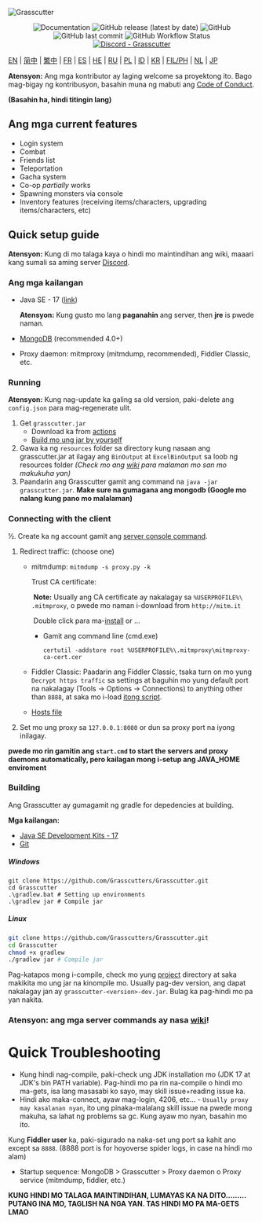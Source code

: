 ![Grasscutter](https://socialify.git.ci/Grasscutters/Grasscutter/image?description=1&forks=1&issues=1&language=1&logo=https%3A%2F%2Fs2.loli.net%2F2022%2F04%2F25%2FxOiJn7lCdcT5Mw1.png&name=1&owner=1&pulls=1&stargazers=1&theme=Light)
<div align="center"><img alt="Documentation" src="https://img.shields.io/badge/Wiki-Grasscutter-blue?style=for-the-badge&link=https://github.com/Grasscutters/Grasscutter/wiki&link=https://github.com/Grasscutters/Grasscutter/wiki"> <img alt="GitHub release (latest by date)" src="https://img.shields.io/github/v/release/Grasscutters/Grasscutter?logo=java&style=for-the-badge"> <img alt="GitHub" src="https://img.shields.io/github/license/Grasscutters/Grasscutter?style=for-the-badge"> <img alt="GitHub last commit" src="https://img.shields.io/github/last-commit/Grasscutters/Grasscutter?style=for-the-badge"> <img alt="GitHub Workflow Status" src="https://img.shields.io/github/workflow/status/Grasscutters/Grasscutter/Build?logo=github&style=for-the-badge"></div>

<div align="center"><a href="https://discord.gg/T5vZU6UyeG"><img alt="Discord - Grasscutter" src="https://img.shields.io/discord/965284035985305680?label=Discord&logo=discord&style=for-the-badge"></a></div>

[EN](README.md) | [简中](README_zh-CN.md) | [繁中](README_zh-TW.md) | [FR](README_fr-FR.md) | [ES](README_es-ES.md) | [HE](README_HE.md) | [RU](README_ru-RU.md) | [PL](README_pl-PL.md) | [ID](README_id-ID.md) | [KR](README_ko-KR.md) | [FIL/PH](README_fil-PH.md) | [NL](README_NL.md) | [JP](README_ja-JP.md)

**Atensyon:** Ang mga kontributor ay laging welcome sa proyektong ito. Bago mag-bigay ng kontribusyon, basahin muna ng mabuti ang [Code of Conduct](https://github.com/Grasscutters/Grasscutter/blob/stable/CONTRIBUTING.md). 

<b>(Basahin ha, hindi titingin lang)</b>

## Ang mga current features

* Login system
* Combat
* Friends list
* Teleportation
* Gacha system
* Co-op *partially* works
* Spawning monsters via console
* Inventory features (receiving items/characters, upgrading items/characters, etc)

## Quick setup guide

**Atensyon:** Kung di mo talaga kaya o hindi mo maintindihan ang wiki, maaari kang sumali sa aming server [Discord](https://discord.gg/T5vZU6UyeG).

### Ang mga kailangan

* Java SE - 17 ([link](https://www.oracle.com/java/technologies/javase/jdk17-archive-downloads.html))

  **Atensyon:** Kung gusto mo lang **paganahin** ang server, then **jre** is pwede naman.

* [MongoDB](https://www.mongodb.com/try/download/community) (recommended 4.0+)

* Proxy daemon: mitmproxy (mitmdump, recommended), Fiddler Classic, etc.

### Running

**Atensyon:** Kung nag-update ka galing sa old version, paki-delete ang `config.json` para mag-regenerate ulit.

1. Get `grasscutter.jar`
   - Download ka from [actions](https://github.com/Grasscutters/Grasscutter/suites/6895963598/artifacts/267483297)
   - [Build mo ung jar by yourself](#Building)
2. Gawa ka ng `resources` folder sa directory kung nasaan ang grasscutter.jar at ilagay ang `BinOutput` at `ExcelBinOutput` sa loob ng resources folder *(Check mo ang [wiki](https://github.com/Grasscutters/Grasscutter/wiki) para malaman mo san mo makukuha yan)*
3. Paandarin ang Grasscutter gamit ang command na `java -jar grasscutter.jar`. **Make sure na gumagana ang mongodb (Google mo nalang kung pano mo malalaman)** 

### Connecting with the client

½. Create ka ng account gamit ang [server console command](https://github.com/Grasscutters/Grasscutter/wiki/Commands#targeting).

1. Redirect traffic: (choose one)
    - mitmdump: `mitmdump -s proxy.py -k`

      Trust CA certificate:

      ​	**Note:** Usually ang CA certificate ay nakalagay sa `%USERPROFILE%\ .mitmproxy`, o pwede mo naman i-download from `http://mitm.it`

      ​	Double click para ma-[install](https://docs.microsoft.com/en-us/skype-sdk/sdn/articles/installing-the-trusted-root-certificate#installing-a-trusted-root-certificate) or ...

      - Gamit ang command line (cmd.exe)

        ```shell
        certutil -addstore root %USERPROFILE%\.mitmproxy\mitmproxy-ca-cert.cer
        ```

    - Fiddler Classic: Paadarin ang Fiddler Classic, tsaka turn on mo yung `Decrypt https traffic` sa settings at baguhin mo yung default port na nakalagay (Tools -> Options -> Connections) to anything other than `8888`, at saka mo i-load [itong script](https://github.lunatic.moe/fiddlerscript).

    - [Hosts file](https://github.com/Grasscutters/Grasscutter/wiki/Running#traffic-route-map)

2. Set mo ung proxy sa `127.0.0.1:8080` or dun sa proxy port na iyong inilagay.

**pwede mo rin gamitin ang `start.cmd` to start the servers and proxy daemons automatically, pero kailagan mong i-setup ang JAVA_HOME enviroment**

### Building

Ang Grasscutter ay gumagamit ng gradle for depedencies at building.

**Mga kailangan:**

- [Java SE Development Kits - 17](https://www.oracle.com/java/technologies/javase/jdk17-archive-downloads.html)
- [Git](https://git-scm.com/downloads)

##### Windows

```shell
git clone https://github.com/Grasscutters/Grasscutter.git
cd Grasscutter
.\gradlew.bat # Setting up environments
.\gradlew jar # Compile jar
```

##### Linux

```bash
git clone https://github.com/Grasscutters/Grasscutter.git
cd Grasscutter
chmod +x gradlew
./gradlew jar # Compile jar
```

Pag-katapos mong i-compile, check mo yung [project](https://github.com/grasscutters/grasscutter) directory at saka makikita mo ung jar na kinompile mo. Usually pag-dev version, ang dapat nakalagay jan ay `grasscutter-<version>-dev.jar`. Bulag ka pag-hindi mo pa yan nakita.

### Atensyon: ang mga server commands ay nasa [wiki](https://github.com/Grasscutters/Grasscutter/wiki/Commands)!

# Quick Troubleshooting

* Kung hindi nag-compile, paki-check ung JDK installation mo (JDK 17 at JDK's bin PATH variable). Pag-hindi mo pa rin na-compile o hindi mo ma-gets, isa lang masasabi ko sayo, may skill issue+reading issue ka. 
* Hindi ako maka-connect, ayaw mag-login, 4206, etc... - `Usually proxy may kasalanan nyan`, ito ung pinaka-malalang skill issue na pwede mong makuha, sa lahat ng problems sa gc. Kung ayaw mo nyan, basahin mo ito. 

Kung <b>Fiddler user</b> ka, paki-sigurado na naka-set ung port sa kahit ano except sa `8888`. (8888 port is for hoyoverse spider logs, in case na hindi mo alam)
* Startup sequence: MongoDB > Grasscutter > Proxy daemon o Proxy service (mitmdump, fiddler, etc.) 

<b> KUNG HINDI MO TALAGA MAINTINDIHAN, LUMAYAS KA NA DITO......... 
PUTANG INA MO, TAGLISH NA NGA YAN. TAS HINDI MO PA MA-GETS LMAO</b>